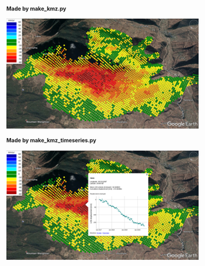 #### Made by make_kmz.py

![velocity](vel.png)

#### Made by make_kmz_timeseries.py

![velocity+timeseries](ts.png)